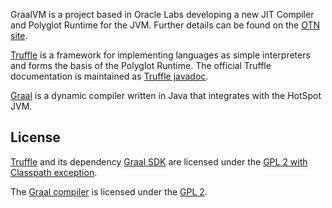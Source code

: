 GraalVM is a project based in Oracle Labs developing a new JIT Compiler and Polyglot Runtime for the JVM.
Further details can be found on the [OTN site](http://www.oracle.com/technetwork/oracle-labs/program-languages/overview/index.html).

[Truffle](https://github.com/graalvm/graal/tree/master/truffle) is a framework for implementing languages as simple interpreters and forms the basis of the Polyglot Runtime. The official Truffle documentation is maintained as [Truffle javadoc](http://graalvm.github.io/graal).

[Graal](https://github.com/graalvm/graal/tree/master/compiler) is a dynamic compiler written in Java that integrates with the HotSpot JVM.

## License

[Truffle](https://github.com/graalvm/graal/tree/master/truffle) and its dependency [Graal SDK](https://github.com/graalvm/graal/tree/master/sdk) are licensed under the [GPL 2 with Classpath exception](https://github.com/graalvm/graal/blob/master/truffle/LICENSE.GPL.md).

The [Graal compiler](https://github.com/graalvm/graal/tree/master/compiler) is licensed under the [GPL 2](https://github.com/graalvm/graal/blob/master/compiler/LICENSE.md).
